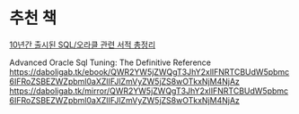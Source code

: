 # 추천 책

[10년간 출시된 SQL/오라클 관련 서적 총정리](https://cafe.naver.com/dbian/1658)

Advanced Oracle Sql Tuning: The Definitive Reference
https://daboligab.tk/ebook/QWR2YW5jZWQgT3JhY2xlIFNRTCBUdW5pbmc6IFRoZSBEZWZpbml0aXZlIFJlZmVyZW5jZS8wOTkxNjM4NjAz
https://daboligab.tk/mirror/QWR2YW5jZWQgT3JhY2xlIFNRTCBUdW5pbmc6IFRoZSBEZWZpbml0aXZlIFJlZmVyZW5jZS8wOTkxNjM4NjAz
